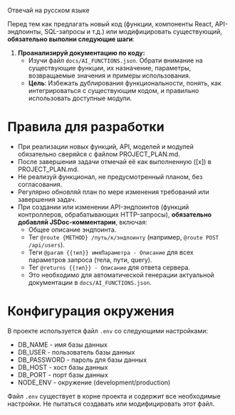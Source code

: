 Отвечай на русском языке

Перед тем как предлагать новый код (функции, компоненты React, API-эндпоинты, SQL-запросы и т.д.) или модифицировать существующий, **обязательно выполни следующие шаги**:

1.  **Проанализируй документацию по коду:**
    *   Изучи файл `docs/AI_FUNCTIONS.json`. Обрати внимание на существующие функции, их назначение, параметры, возвращаемые значения и примеры использования.
    *   **Цель**: Избежать дублирования функциональности, понять, как интегрироваться с существующим кодом, и правильно использовать доступные модули.


# Правила для разработки
 
- При реализации новых функций, API, моделей и модулей обязательно сверяйся с файлом PROJECT_PLAN.md.
- После завершения задачи отмечай её как выполненную ([x]) в PROJECT_PLAN.md.
- Не реализуй функционал, не предусмотренный планом, без согласования.
- Регулярно обновляй план по мере изменения требований или завершения задач.
- При создании или изменении API-эндпоинтов (функций контроллеров, обрабатывающих HTTP-запросы), **обязательно добавляй JSDoc-комментарии**, включая:
    *   Общее описание эндпоинта.
    *   Тег `@route {METHOD} /путь/к/эндпоинту` (например, `@route POST /api/users`).
    *   Теги `@param {{тип}} имяПараметра - Описание` для всех параметров запроса (тела, пути, query).
    *   Тег `@returns {{тип}} - Описание` для ответа сервера.
    *   Это необходимо для автоматической генерации актуальной документации в `docs/AI_FUNCTIONS.json`.

# Конфигурация окружения

В проекте используется файл `.env` со следующими настройками:
- DB_NAME - имя базы данных
- DB_USER - пользователь базы данных
- DB_PASSWORD - пароль для базы данных
- DB_HOST - хост базы данных
- DB_PORT - порт базы данных
- NODE_ENV - окружение (development/production)

Файл `.env` существует в корне проекта и содержит все необходимые настройки. Не пытаться создавать или модифицировать этот файл. 
